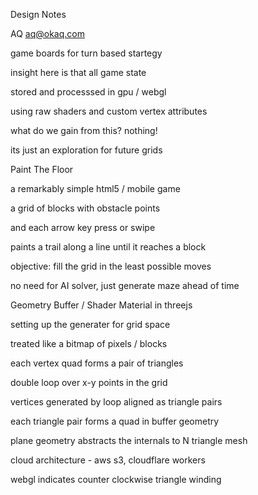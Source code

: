 Design Notes

AQ <aq@okaq.com>

game boards for turn based startegy

insight here is that all game state

stored and processsed in gpu / webgl

using raw shaders and custom vertex attributes

what do we gain from this? nothing!

its just an exploration for future grids

Paint The Floor

a remarkably simple html5 / mobile game

a grid of blocks with obstacle points

and each arrow key press or swipe

paints a trail along a line until it reaches a block

objective: fill the grid in the least possible moves

no need for AI solver, just generate maze ahead of time

Geometry Buffer / Shader Material in threejs

setting up the generater for grid space

treated like a bitmap of pixels / blocks

each vertex quad forms a pair of triangles

double loop over x-y points in the grid

vertices generated by loop aligned as triangle pairs

each triangle pair forms a quad in buffer geometry

plane geometry abstracts the internals to N triangle mesh

cloud architecture - aws s3, cloudflare workers

webgl indicates counter clockwise triangle winding

 

